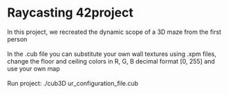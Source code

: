 #  Raycasting 42project
In this project, we recreated the dynamic scope of a 3D maze from the first person<br/><br/>
In the .cub file you can substitute your own wall textures using .xpm files, change the floor and ceiling colors in R, G, B decimal format [0, 255] and use your own map<br/><br/>
Run project: ./cub3D ur_configuration_file.cub<br/>
